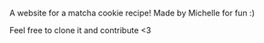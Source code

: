 A website for a matcha cookie recipe! 
Made by Michelle for fun :)

Feel free to clone it and contribute <3

